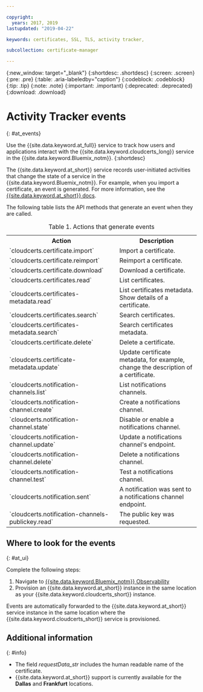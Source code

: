 ```yaml
---

copyright:
  years: 2017, 2019
lastupdated: "2019-04-22"

keywords: certificates, SSL, TLS, activity tracker,

subcollection: certificate-manager

---
```


{:new_window: target="_blank"}
{:shortdesc: .shortdesc}
{:screen: .screen}
{:pre: .pre}
{:table: .aria-labeledby="caption"}
{:codeblock: .codeblock}
{:tip: .tip}
{:note: .note}
{:important: .important}
{:deprecated: .deprecated}
{:download: .download}

# Activity Tracker events  
{: #at_events}

Use the {{site.data.keyword.at_full}} service to track how users and applications interact with the {{site.data.keyword.cloudcerts_long}} service in the {{site.data.keyword.Bluemix_notm}}.
{:shortdesc}

The {{site.data.keyword.at_short}} service records user-initiated activities that change the state of a service in the {{site.data.keyword.Bluemix_notm}}. For example, when you import a certificate, an event is generated. For more information, see the [{{site.data.keyword.at_short}} docs](/docs/services/Activity-Tracker-with-LogDNA?topic=logdnaat-getting-started#getting-started).

The following table lists the API methods that generate an event when they are called.

<table>
  <caption>Table 1. Actions that generate events</caption>
  <tr>
    <th>Action</th>
	  <th>Description</th>
  </tr>
  <tr>
    <td>`cloudcerts.certificate.import`</td>
	  <td>Import a certificate.</td>
  </tr>  
  <tr>
    <td>`cloudcerts.certificate.reimport`</td>
	  <td>Reimport a certificate.</td>
  </tr>  
  <tr>
    <td>`cloudcerts.certificate.download`</td>
	  <td>Download a certificate.</td>
  </tr>
  <tr>
    <td>`cloudcerts.certificates.read`</td>
	  <td>List certificates.</td>
  </tr>
  <tr>
    <td>`cloudcerts.certificates-metadata.read`</td>
	  <td>List certificates metadata. Show details of a certificate.</td>
  </tr>
  <tr>
    <td>`cloudcerts.certificates.search`</td>
	  <td>Search certificates.</td>
  </tr>
  <tr>
    <td>`cloudcerts.certificates-metadata.search`</td>
	  <td>Search certificates metadata.</td>
  </tr>
  <tr>
    <td>`cloudcerts.certificate.delete`</td>
	  <td>Delete a certificate.</td>
  </tr>
  <tr>
    <td>`cloudcerts.certificate-metadata.update`</td>
	  <td>Update certificate metadata, for example, change the description of a certificate.</td>
  </tr>
  <tr>
    <td>`cloudcerts.notification-channels.list`</td>
	  <td>List notifications channels.</td>
  </tr>
  <tr>
    <td>`cloudcerts.notification-channel.create`</td>
	  <td>Create a notifications channel.</td>
  </tr>
  <tr>
    <td>`cloudcerts.notification-channel.state`</td>
	  <td>Disable or enable a notifications channel.</td>
  </tr>
  <tr>
    <td>`cloudcerts.notification-channel.update`</td>
	  <td>Update a notifications channel's endpoint.</td>
  </tr>
  <tr>
    <td>`cloudcerts.notification-channel.delete`</td>
	  <td>Delete a notifications channel.</td>
  </tr>
  <tr>
    <td>`cloudcerts.notification-channel.test`</td>
	  <td>Test a notifications channel.</td>
  </tr>
  <tr>
    <td>`cloudcerts.notification.sent`</td>
	  <td>A notification was sent to a notifications channel endpoint.</td>
  </tr>
  <tr>
    <td>`cloudcerts.notification-channels-publickey.read`</td>
	  <td>The public key was requested.</td>
  </tr>
</table>

## Where to look for the events
{: #at_ui}

Complete the following steps:

1. Navigate to [{{site.data.keyword.Bluemix_notm}} Observability](https://cloud.ibm.com/observe/)
2. Provision an {{site.data.keyword.at_short}} instance in the same location as your {{site.data.keyword.cloudcerts_short}} instance.

Events are automatically forwarded to the {{site.data.keyword.at_short}} service instance in the same location where the {{site.data.keyword.cloudcerts_short}} service is provisioned.

## Additional information
{: #info}

* The field *requestData_str* includes the human readable name of the certificate.
* {{site.data.keyword.at_short}} support is currently available for the **Dallas** and **Frankfurt** locations.
